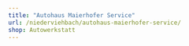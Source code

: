 ```yaml
---
title: "Autohaus Maierhofer Service"
url: /niederviehbach/autohaus-maierhofer-service/
shop: Autowerkstatt
---
```


